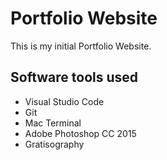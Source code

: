 # Portfolio Website

This is my initial Portfolio Website. 

## Software tools used

* Visual Studio Code 
* Git 
* Mac Terminal
* Adobe Photoshop CC 2015
* Gratisography 
